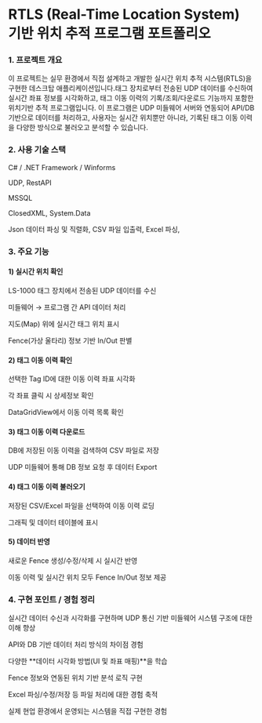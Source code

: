 # RTLS (Real-Time Location System) 기반 위치 추적 프로그램 포트폴리오


### 1. 프로젝트 개요

이 프로젝트는 실무 환경에서 직접 설계하고 개발한 실시간 위치 추적 시스템(RTLS)을 구현한 데스크탑 애플리케이션입니다.태그 장치로부터 전송된 UDP 데이터를 수신하여 실시간 좌표 정보를 시각화하고,
태그 이동 이력의 기록/조회/다운로드 기능까지 포함한 위치기반 추적 프로그램입니다. 이 프로그램은 UDP 미들웨어 서버와 연동되어 API/DB 기반으로 데이터를 처리하고, 사용자는 실시간 위치뿐만 아니라, 기록된 태그 이동 이력을 다양한 방식으로 불러오고 분석할 수 있습니다.




### 2. 사용 기술 스택

C# / .NET Framework / Winforms

UDP, RestAPI

MSSQL

ClosedXML, System.Data

Json 데이터 파싱 및 직렬화, CSV 파일 입출력, Excel 파싱,




### 3. 주요 기능

#### 1) 실시간 위치 확인
LS-1000 태그 장치에서 전송된 UDP 데이터를 수신

미들웨어 → 프로그램 간 API 데이터 처리

지도(Map) 위에 실시간 태그 위치 표시

Fence(가상 울타리) 정보 기반 In/Out 판별


#### 2) 태그 이동 이력 확인
선택한 Tag ID에 대한 이동 이력 좌표 시각화

각 좌표 클릭 시 상세정보 확인

DataGridView에서 이동 이력 목록 확인


#### 3) 태그 이동 이력 다운로드
DB에 저장된 이동 이력을 검색하여 CSV 파일로 저장

UDP 미들웨어 통해 DB 정보 요청 후 데이터 Export


#### 4) 태그 이동 이력 불러오기
저장된 CSV/Excel 파일을 선택하여 이동 이력 로딩

그래픽 및 데이터 테이블에 표시


#### 5) 데이터 반영
새로운 Fence 생성/수정/삭제 시 실시간 반영

이동 이력 및 실시간 위치 모두 Fence In/Out 정보 제공




### 4.  구현 포인트 / 경험 정리
실시간 데이터 수신과 시각화를 구현하며 UDP 통신 기반 미들웨어 시스템 구조에 대한 이해 향상

API와 DB 기반 데이터 처리 방식의 차이점 경험

다양한 **데이터 시각화 방법(UI 및 좌표 매핑)**을 학습

Fence 정보와 연동된 위치 기반 분석 로직 구현

Excel 파싱/수정/저장 등 파일 처리에 대한 경험 축적

실제 현업 환경에서 운영되는 시스템을 직접 구현한 경험




